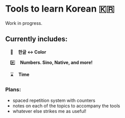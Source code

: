 # Tools to learn Korean 🇰🇷

Work in progress.

## Currently includes:

&nbsp;   🌈    **한글 ↔️ Color**

&nbsp;   #️⃣    **Numbers. Sino, Native, and more!**

&nbsp;   ⌛    **Time**

### Plans:

- spaced repetition system with counters
- notes on each of the topics to accompany the tools
- whatever else strikes me as useful!
